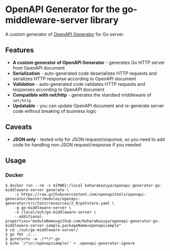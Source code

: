 # OpenAPI Generator for the go-middleware-server library

A custom generator of [OpenAPI Generator][] for Go server.

## Features

- **A custom generator of OpenAPI Generator** - generates Go HTTP server from OpenAPI document
- **Serialization** - auto-generated code deserializes HTTP requests and serializes HTTP response according to OpenAPI document
- **Validation** - auto-generated code validates HTTP requests and responses according to OpenAPI document
- **Compatible with net/http** - generates the standard middleware of `net/http`
- **Updatable** - you can update OpenAPI document and re-generate server code without breaking of business logic

## Caveats

- **JSON only** - tested only for JSON request/response, so you need to add code for handling non-JSON request/response if you needed

## Usage

### Docker

```console
$ docker run --rm -v ${PWD}:/local koharakazuya/openapi-generator-go-middleware-server generate \
    -i https://raw.githubusercontent.com/openapitools/openapi-generator/master/modules/openapi-generator/src/test/resources/2_0/petstore.yaml \
    -g go-middleware-server \
    -o /local/out/go-middleware-server \
    --additional-properties="moduleName=github.com/KoharaKazuya/openapi-generator-go-middleware-server-sample,packageName=openapisample"
$ cd ./out/go-middleware-server/
$ go fmt ./...
$ goreturns -w ./**/*.go
$ echo '/*\n!/openapisample/' > .openapi-generator-ignore
```

[OpenAPI Generator]: https://openapi-generator.tech/
